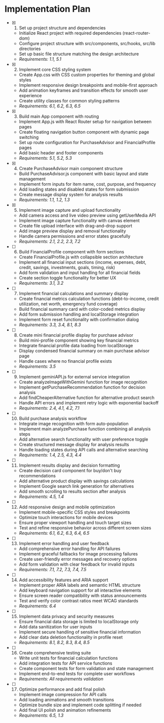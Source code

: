 # Implementation Plan

- [x] 1. Set up project structure and dependencies











  - Initialize React project with required dependencies (react-router-dom)
  - Configure project structure with src/components, src/hooks, src/lib directories
  - Set up basic file structure matching the design architecture
  - _Requirements: 1.1, 5.1_

- [x] 2. Implement core CSS styling system







  - Create App.css with CSS custom properties for theming and global styles
  - Implement responsive design breakpoints and mobile-first approach
  - Add animation keyframes and transition effects for smooth user experience
  - Create utility classes for common styling patterns
  - _Requirements: 6.1, 6.2, 6.3, 6.5_

- [x] 3. Build main App component with routing





  - Implement App.js with React Router setup for navigation between pages
  - Create floating navigation button component with dynamic page switching
  - Set up route configuration for PurchaseAdvisor and FinancialProfile pages
  - Add basic header and footer components
  - _Requirements: 5.1, 5.2, 5.3_

- [x] 4. Create PurchaseAdvisor main component structure





  - Build PurchaseAdvisor.js component with basic layout and state management
  - Implement form inputs for item name, cost, purpose, and frequency
  - Add loading states and disabled states for form submission
  - Create message display system for analysis results
  - _Requirements: 1.1, 1.2, 1.3_

- [x] 5. Implement image capture and upload functionality





  - Add camera access and live video preview using getUserMedia API
  - Implement image capture functionality with canvas element
  - Create file upload interface with drag-and-drop support
  - Add image preview display and removal functionality
  - Handle camera permissions and error states gracefully
  - _Requirements: 2.1, 2.2, 2.3, 7.2_

- [ ] 6. Build FinancialProfile component with form sections







  - Create FinancialProfile.js with collapsible section architecture
  - Implement all financial input sections (income, expenses, debt, credit, savings, investments, goals, timing, risk)
  - Add form validation and input handling for all financial fields
  - Create section toggle functionality for better UX
  - _Requirements: 3.1, 3.2_

- [ ] 7. Implement financial calculations and summary display
  - Create financial metrics calculation functions (debt-to-income, credit utilization, net worth, emergency fund coverage)
  - Build financial summary card with color-coded metrics display
  - Add form submission handling and localStorage integration
  - Implement form reset functionality with confirmation dialog
  - _Requirements: 3.3, 3.4, 8.1, 8.3_

- [ ] 8. Create mini financial profile display for purchase advisor
  - Build mini-profile component showing key financial metrics
  - Integrate financial profile data loading from localStorage
  - Display condensed financial summary on main purchase advisor page
  - Handle cases where no financial profile exists
  - _Requirements: 3.5_

- [ ] 9. Implement geminiAPI.js for external service integration
  - Create analyzeImageWithGemini function for image recognition
  - Implement getPurchaseRecommendation function for decision analysis
  - Add findCheaperAlternative function for alternative product search
  - Handle API errors and implement retry logic with exponential backoff
  - _Requirements: 2.4, 4.1, 4.2, 7.1_

- [ ] 10. Build purchase analysis workflow
  - Integrate image recognition with form auto-population
  - Implement main analyzePurchase function combining all analysis steps
  - Add alternative search functionality with user preference toggle
  - Create structured message display for analysis results
  - Handle loading states during API calls and alternative searching
  - _Requirements: 1.4, 2.5, 4.3, 4.4_

- [ ] 11. Implement results display and decision formatting
  - Create decision card component for buy/don't buy recommendations
  - Add alternative product display with savings calculations
  - Implement Google search link generation for alternatives
  - Add smooth scrolling to results section after analysis
  - _Requirements: 4.5, 1.4_

- [ ] 12. Add responsive design and mobile optimization
  - Implement mobile-specific CSS styles and breakpoints
  - Optimize touch interactions for mobile devices
  - Ensure proper viewport handling and touch target sizes
  - Test and refine responsive behavior across different screen sizes
  - _Requirements: 6.1, 6.2, 6.3, 6.4, 6.5_

- [ ] 13. Implement error handling and user feedback
  - Add comprehensive error handling for API failures
  - Implement graceful fallbacks for image processing failures
  - Create user-friendly error messages and recovery options
  - Add form validation with clear feedback for invalid inputs
  - _Requirements: 7.1, 7.2, 7.3, 7.4, 7.5_

- [ ] 14. Add accessibility features and ARIA support
  - Implement proper ARIA labels and semantic HTML structure
  - Add keyboard navigation support for all interactive elements
  - Ensure screen reader compatibility with status announcements
  - Test and verify color contrast ratios meet WCAG standards
  - _Requirements: 6.4_

- [ ] 15. Implement data privacy and security measures
  - Ensure financial data storage is limited to localStorage only
  - Add data sanitization for user inputs
  - Implement secure handling of sensitive financial information
  - Add clear data deletion functionality in profile reset
  - _Requirements: 8.1, 8.2, 8.3, 8.4, 8.5_

- [ ] 16. Create comprehensive testing suite
  - Write unit tests for financial calculation functions
  - Add integration tests for API service functions
  - Create component tests for form validation and state management
  - Implement end-to-end tests for complete user workflows
  - _Requirements: All requirements validation_

- [ ] 17. Optimize performance and add final polish
  - Implement image compression for API calls
  - Add loading animations and smooth transitions
  - Optimize bundle size and implement code splitting if needed
  - Add final UI polish and animation refinements
  - _Requirements: 6.5, 1.3_